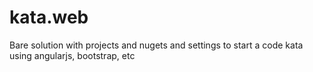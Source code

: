 kata.web
========

Bare solution with projects and nugets and settings to start a code kata using angularjs, bootstrap, etc
